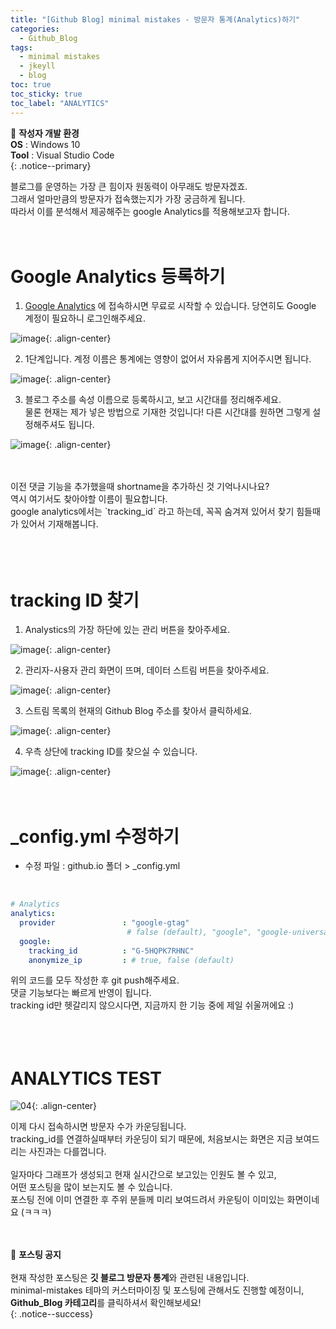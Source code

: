```yaml
---
title: "[Github Blog] minimal mistakes - 방문자 통계(Analytics)하기"
categories:
  - Github_Blog
tags:
  - minimal mistakes
  - jkeyll
  - blog
toc: true
toc_sticky: true
toc_label: "ANALYTICS"
---
```


📌 **작성자 개발 환경** <br>
**OS** : Windows 10<br>
**Tool** : Visual Studio Code<br>
{: .notice--primary}

블로그를 운영하는 가장 큰 힘이자 원동력이 아무래도 방문자겠죠.<br>
그래서 얼마만큼의 방문자가 접속했는지가 가장 궁금하게 됩니다.<br>
따라서 이를 분석해서 제공해주는 google Analytics를 적용해보고자 합니다.<br>
<br>
<br>

# Google Analytics 등록하기

1) [Google Analytics](https://analytics.google.com/analytics/web/) 에 접속하시면 무료로 시작할 수 있습니다. 당연히도 Google 계정이 필요하니 로그인해주세요.<br>

![image](https://user-images.githubusercontent.com/45550607/102706869-fd00f680-42d8-11eb-95a5-46aa37f79b49.png){: .align-center}
<br>

2) 1단계입니다. 계정 이름은 통계에는 영향이 없어서 자유롭게 지어주시면 됩니다.<br>

![image](https://user-images.githubusercontent.com/45550607/102706872-00947d80-42d9-11eb-9a40-e3cab9d00560.png){: .align-center}
<br>

3) 블로그 주소를 속성 이름으로 등록하시고, 보고 시간대를 정리해주세요.<br>
   물론 현재는 제가 넣은 방법으로 기재한 것입니다! 다른 시간대를 원하면 그렇게 설정해주셔도 됩니다.<br>

![image](https://user-images.githubusercontent.com/45550607/102706874-038f6e00-42d9-11eb-8021-dd99b28b4ffe.png){: .align-center}

<br>
<br>
이전 댓글 기능을 추가했을때 shortname을 추가하신 것 기억나시나요?<br>
역시 여기서도 찾아야할 이름이 필요합니다.<br>
google analytics에서는 `tracking_id` 라고 하는데, 꼭꼭 숨겨져 있어서 찾기 힘들때가 있어서 기재해봅니다.<br>
<br>
<br>
<br>

# tracking ID 찾기

1) Analystics의 가장 하단에 있는 관리 버튼을 찾아주세요.<br>

![image](https://user-images.githubusercontent.com/45550607/102707394-dee9c500-42dd-11eb-9fe3-43dab211376a.png){: .align-center}
<br>

2) 관리자-사용자 관리 화면이 뜨며, 데이터 스트림 버튼을 찾아주세요.<br>

![image](https://user-images.githubusercontent.com/45550607/102707396-e0b38880-42dd-11eb-98ce-f9c8239061f0.png){: .align-center}
<br>

3) 스트림 목록의 현재의 Github Blog 주소를 찾아서 클릭하세요.<br>

![image](https://user-images.githubusercontent.com/45550607/102707397-e3ae7900-42dd-11eb-928f-a246e2e01baf.png){: .align-center}
<br>

4) 우측 상단에 tracking ID를 찾으실 수 있습니다.<br>

![image](https://user-images.githubusercontent.com/45550607/102707399-e610d300-42dd-11eb-8802-5f8201701283.png){: .align-center}
<br>
<br>
<br>

# _config.yml 수정하기

- 수정 파일 : github.io 폴더 > _config.yml
<br>

```yml
# Analytics
analytics:
  provider               : "google-gtag" 
                          # false (default), "google", "google-universal", "google-gtag", "custom"
  google:
    tracking_id          : "G-5HQPK7RHNC"
    anonymize_ip         : # true, false (default)
```

위의 코드를 모두 작성한 후 git push해주세요.<br>
댓글 기능보다는 빠르게 반영이 됩니다.<br>
tracking id만 헷갈리지 않으시다면, 지금까지 한 기능 중에 제일 쉬울꺼에요 :) <br>
<br>
<br>
<br>

# ANALYTICS TEST

![04](https://user-images.githubusercontent.com/45550607/102707509-f7a6aa80-42de-11eb-9fd5-691b59ff143b.PNG){: .align-center}
<br>

이제 다시 접속하시면 방문자 수가 카운딩됩니다.<br>
tracking_id를 연결하실때부터 카운딩이 되기 때문에, 처음보시는 화면은 지금 보여드리는 사진과는 다를껍니다.<br>
<br>
일자마다 그래프가 생성되고 현재 실시간으로 보고있는 인원도 볼 수 있고,<br>
어떤 포스팅을 많이 보는지도 볼 수 있습니다.<br>
포스팅 전에 이미 연결한 후 주위 분들께 미리 보여드려서 카운팅이 이미있는 화면이네요 (ㅋㅋㅋ)<br>
<br>
<br>


🔔 **포스팅 공지** <br><br>
현재 작성한 포스팅은 **깃 블로그 방문자 통계**와 관련된 내용입니다.<br>
minimal-mistakes 테마의 커스터마이징 및 포스팅에 관해서도 진행할 예정이니, 
**Github_Blog 카테고리**를 클릭하셔서 확인해보세요!<br>
{: .notice--success}